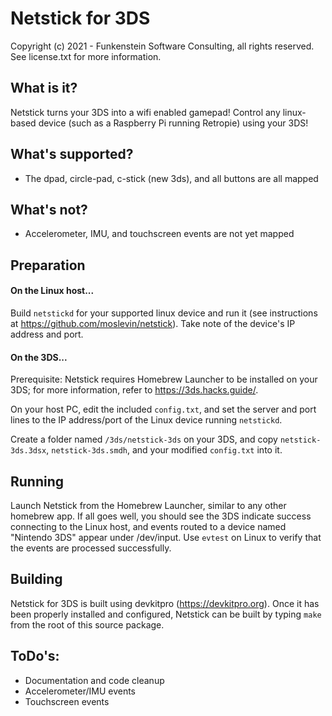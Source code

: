 # Netstick for 3DS

Copyright (c) 2021 - Funkenstein Software Consulting, all rights reserved.  See license.txt for more information.

## What is it?

Netstick turns your 3DS into a wifi enabled gamepad!  Control any linux-based device (such as a Raspberry Pi running Retropie) using your 3DS!

## What's supported?

- The dpad, circle-pad, c-stick (new 3ds), and all buttons are all mapped

## What's not?

- Accelerometer, IMU, and touchscreen events are not yet mapped

## Preparation

#### On the Linux host...

Build `netstickd` for your supported linux device and run it (see instructions at https://github.com/moslevin/netstick). Take note of the device's IP address and port.

#### On the 3DS...

Prerequisite:  Netstick requires Homebrew Launcher to be installed on your 3DS; for more information, refer to https://3ds.hacks.guide/.

On your host PC, edit the included `config.txt`, and set the server and port lines to the IP address/port of the Linux device running `netstickd`.

Create a folder named `/3ds/netstick-3ds` on your 3DS, and copy `netstick-3ds.3dsx`, `netstick-3ds.smdh`, and your modified `config.txt` into it.

## Running

Launch Netstick from the Homebrew Launcher, similar to any other homebrew app.  If all goes well, you should see the 3DS indicate success connecting to the Linux host,
and events routed to a device named "Nintendo 3DS" appear under /dev/input.  Use `evtest` on Linux to verify that the events are processed successfully.

## Building

Netstick for 3DS is built using devkitpro (https://devkitpro.org).  Once it has been properly installed and configured, Netstick can be built by typing `make`
from the root of this source package.

## ToDo's:

- Documentation and code cleanup
- Accelerometer/IMU events
- Touchscreen events
